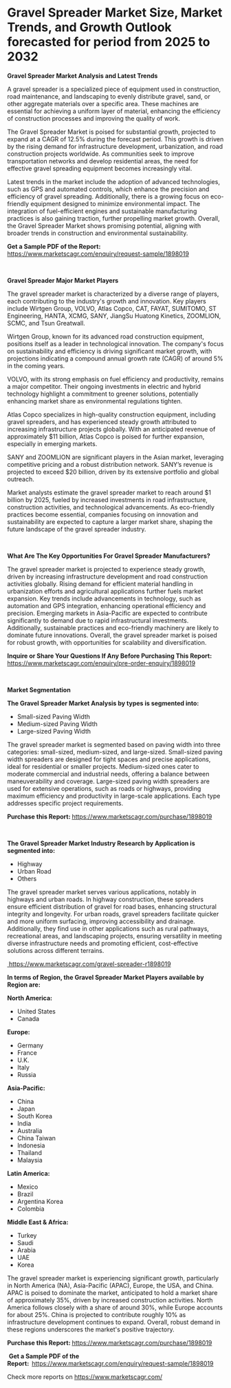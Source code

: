 <p><h1>Gravel Spreader Market Size, Market Trends, and Growth Outlook forecasted for period from 2025 to 2032</h1></p><p><strong>Gravel Spreader Market Analysis and Latest Trends</strong></p>
<p><p>A gravel spreader is a specialized piece of equipment used in construction, road maintenance, and landscaping to evenly distribute gravel, sand, or other aggregate materials over a specific area. These machines are essential for achieving a uniform layer of material, enhancing the efficiency of construction processes and improving the quality of work.</p><p>The Gravel Spreader Market is poised for substantial growth, projected to expand at a CAGR of 12.5% during the forecast period. This growth is driven by the rising demand for infrastructure development, urbanization, and road construction projects worldwide. As communities seek to improve transportation networks and develop residential areas, the need for effective gravel spreading equipment becomes increasingly vital. </p><p>Latest trends in the market include the adoption of advanced technologies, such as GPS and automated controls, which enhance the precision and efficiency of gravel spreading. Additionally, there is a growing focus on eco-friendly equipment designed to minimize environmental impact. The integration of fuel-efficient engines and sustainable manufacturing practices is also gaining traction, further propelling market growth. Overall, the Gravel Spreader Market shows promising potential, aligning with broader trends in construction and environmental sustainability.</p></p>
<p><strong>Get a Sample PDF of the Report:&nbsp;</strong> <a href="https://www.marketscagr.com/enquiry/request-sample/1898019?utm_campaign=2487&utm_medium=2&utm_source=Github&utm_content=ia&utm_term=16022025&utm_id=gravel-spreader">https://www.marketscagr.com/enquiry/request-sample/1898019</a></p>
<p>&nbsp;</p>
<p><strong>Gravel Spreader Major Market Players</strong></p>
<p><p>The gravel spreader market is characterized by a diverse range of players, each contributing to the industry's growth and innovation. Key players include Wirtgen Group, VOLVO, Atlas Copco, CAT, FAYAT, SUMITOMO, ST Engineering, HANTA, XCMG, SANY, JiangSu Huatong Kinetics, ZOOMLION, SCMC, and Tsun Greatwall. </p><p>Wirtgen Group, known for its advanced road construction equipment, positions itself as a leader in technological innovation. The company's focus on sustainability and efficiency is driving significant market growth, with projections indicating a compound annual growth rate (CAGR) of around 5% in the coming years.</p><p>VOLVO, with its strong emphasis on fuel efficiency and productivity, remains a major competitor. Their ongoing investments in electric and hybrid technology highlight a commitment to greener solutions, potentially enhancing market share as environmental regulations tighten.</p><p>Atlas Copco specializes in high-quality construction equipment, including gravel spreaders, and has experienced steady growth attributed to increasing infrastructure projects globally. With an anticipated revenue of approximately $11 billion, Atlas Copco is poised for further expansion, especially in emerging markets.</p><p>SANY and ZOOMLION are significant players in the Asian market, leveraging competitive pricing and a robust distribution network. SANY’s revenue is projected to exceed $20 billion, driven by its extensive portfolio and global outreach.</p><p>Market analysts estimate the gravel spreader market to reach around $1 billion by 2025, fueled by increased investments in road infrastructure, construction activities, and technological advancements. As eco-friendly practices become essential, companies focusing on innovation and sustainability are expected to capture a larger market share, shaping the future landscape of the gravel spreader industry.</p></p>
<p>&nbsp;</p>
<p><strong>What Are The Key Opportunities For Gravel Spreader Manufacturers?</strong></p>
<p><p>The gravel spreader market is projected to experience steady growth, driven by increasing infrastructure development and road construction activities globally. Rising demand for efficient material handling in urbanization efforts and agricultural applications further fuels market expansion. Key trends include advancements in technology, such as automation and GPS integration, enhancing operational efficiency and precision. Emerging markets in Asia-Pacific are expected to contribute significantly to demand due to rapid infrastructural investments. Additionally, sustainable practices and eco-friendly machinery are likely to dominate future innovations. Overall, the gravel spreader market is poised for robust growth, with opportunities for scalability and diversification.</p></p>
<p><strong>Inquire or Share Your Questions If Any Before Purchasing This Report:</strong> <a href="https://www.marketscagr.com/enquiry/pre-order-enquiry/1898019?utm_campaign=2487&utm_medium=2&utm_source=Github&utm_content=ia&utm_term=16022025&utm_id=gravel-spreader">https://www.marketscagr.com/enquiry/pre-order-enquiry/1898019</a></p>
<p>&nbsp;</p>
<p><strong>Market Segmentation</strong></p>
<p><strong>The Gravel Spreader Market Analysis by types is segmented into:</strong></p>
<p><ul><li>Small-sized Paving Width</li><li>Medium-sized Paving Width</li><li>Large-sized Paving Width</li></ul></p>
<p><p>The gravel spreader market is segmented based on paving width into three categories: small-sized, medium-sized, and large-sized. Small-sized paving width spreaders are designed for tight spaces and precise applications, ideal for residential or smaller projects. Medium-sized ones cater to moderate commercial and industrial needs, offering a balance between maneuverability and coverage. Large-sized paving width spreaders are used for extensive operations, such as roads or highways, providing maximum efficiency and productivity in large-scale applications. Each type addresses specific project requirements.</p></p>
<p><strong>Purchase this Report:&nbsp;</strong><a href="https://www.marketscagr.com/purchase/1898019?utm_campaign=2487&utm_medium=2&utm_source=Github&utm_content=ia&utm_term=16022025&utm_id=gravel-spreader">https://www.marketscagr.com/purchase/1898019</a></p>
<p>&nbsp;</p>
<p><strong>The Gravel Spreader Market Industry Research by Application is segmented into:</strong></p>
<p><ul><li>Highway</li><li>Urban Road</li><li>Others</li></ul></p>
<p><p>The gravel spreader market serves various applications, notably in highways and urban roads. In highway construction, these spreaders ensure efficient distribution of gravel for road bases, enhancing structural integrity and longevity. For urban roads, gravel spreaders facilitate quicker and more uniform surfacing, improving accessibility and drainage. Additionally, they find use in other applications such as rural pathways, recreational areas, and landscaping projects, ensuring versatility in meeting diverse infrastructure needs and promoting efficient, cost-effective solutions across different terrains.</p></p>
<p><a href="https://www.marketscagr.com/gravel-spreader-r1898019?utm_campaign=2487&utm_medium=2&utm_source=Github&utm_content=ia&utm_term=16022025&utm_id=gravel-spreader">&nbsp;https://www.marketscagr.com/gravel-spreader-r1898019</a></p>
<p><strong>In terms of Region, the Gravel Spreader Market Players available by Region are:</strong></p>
<p>
    <p> <strong> North America: </strong>
        <ul>
            <li>United States</li>
            <li>Canada</li>
        </ul>
        </p> 
    <p> <strong> Europe: </strong>
        <ul>
            <li>Germany</li>
            <li>France</li>
            <li>U.K.</li>
            <li>Italy</li>
            <li>Russia</li>
        </ul>
        </p> 
    <p> <strong> Asia-Pacific: </strong>
        <ul>
            <li>China</li>
            <li>Japan</li>
            <li>South Korea</li>
            <li>India</li>
            <li>Australia</li>
            <li>China Taiwan</li>
            <li>Indonesia</li>
            <li>Thailand</li>
            <li>Malaysia</li>
        </ul>
        </p> 
    <p> <strong> Latin America: </strong>
        <ul>
            <li>Mexico</li>
            <li>Brazil</li>
            <li>Argentina Korea</li>
            <li>Colombia</li>
        </ul>
        </p> 
    <p> <strong> Middle East & Africa: </strong>
        <ul>
            <li>Turkey</li>
            <li>Saudi</li>
            <li>Arabia</li>
            <li>UAE</li>
            <li>Korea</li>
        </ul>
    </p>
    </p>
<p><p>The gravel spreader market is experiencing significant growth, particularly in North America (NA), Asia-Pacific (APAC), Europe, the USA, and China. APAC is poised to dominate the market, anticipated to hold a market share of approximately 35%, driven by increased construction activities. North America follows closely with a share of around 30%, while Europe accounts for about 25%. China is projected to contribute roughly 10% as infrastructure development continues to expand. Overall, robust demand in these regions underscores the market's positive trajectory.</p></p>
<p><strong>Purchase this Report: </strong><a href="https://www.marketscagr.com/purchase/1898019?utm_campaign=2487&utm_medium=2&utm_source=Github&utm_content=ia&utm_term=16022025&utm_id=gravel-spreader">https://www.marketscagr.com/purchase/1898019</a></p>
<p>&nbsp;<strong>Get a Sample PDF of the Report:&nbsp;&nbsp;</strong><a href="https://www.marketscagr.com/enquiry/request-sample/1898019?utm_campaign=2487&utm_medium=2&utm_source=Github&utm_content=ia&utm_term=16022025&utm_id=gravel-spreader">https://www.marketscagr.com/enquiry/request-sample/1898019</a></p>
<p><strong></strong></p>
<p>Check more reports on <a href="https://www.marketscagr.com/?utm_campaign=2487&utm_medium=2&utm_source=Github&utm_content=ia&utm_term=16022025&utm_id=gravel-spreader">https://www.marketscagr.com/</a></p>
